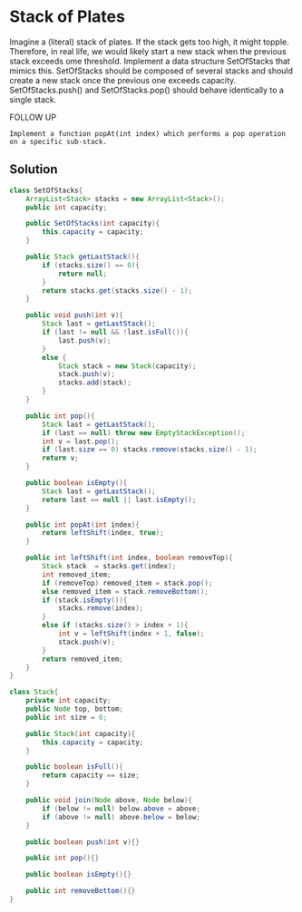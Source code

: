 # Stack of Plates

Imagine a (literal) stack of plates. If the stack gets too high, it might topple. Therefore, in real life, we would likely start a new stack when the previous stack exceeds ome threshold. Implement a data structure SetOfStacks that mimics this. SetOfStacks should be composed of several stacks and should create a new stack once the previous one exceeds capacity. SetOfStacks.push() and SetOfStacks.pop() should behave identically to a single stack.

FOLLOW UP

    Implement a function popAt(int index) which performs a pop operation on a specific sub-stack.
    
## Solution

```java
class SetOfStacks{
    ArrayList<Stack> stacks = new ArrayList<Stack>();
    public int capacity;

    public SetOfStacks(int capacity){
        this.capacity = capacity;
    }

    public Stack getLastStack(){
        if (stacks.size() == 0){
            return null;
        }
        return stacks.get(stacks.size() - 1);
    }

    public void push(int v){
        Stack last = getLastStack();
        if (last != null && !last.isFull()){
            last.push(v);
        }
        else {
            Stack stack = new Stack(capacity);
            stack.push(v);
            stacks.add(stack);
        }
    }

    public int pop(){
        Stack last = getLastStack();
        if (last == null) throw new EmptyStackException();
        int v = last.pop();
        if (last.size == 0) stacks.remove(stacks.size() - 1);
        return v;
    }

    public boolean isEmpty(){
        Stack last = getLastStack();
        return last == null || last.isEmpty();
    }

    public int popAt(int index){
        return leftShift(index, true);
    }

    public int leftShift(int index, boolean removeTop){
        Stack stack  = stacks.get(index);
        int removed_item;
        if (removeTop) removed_item = stack.pop();
        else removed_item = stack.removeBottom();
        if (stack.isEmpty()){
            stacks.remove(index);
        }
        else if (stacks.size() > index + 1){
            int v = leftShift(index + 1, false);
            stack.push(v);
        }
        return removed_item;
    }
}

class Stack{
    private int capacity;
    public Node top, bottom;
    public int size = 0;

    public Stack(int capacity){
        this.capacity = capacity;
    }

    public boolean isFull(){
        return capacity == size;
    }

    public void join(Node above, Node below){
        if (below != null) below.above = above;
        if (above != null) above.below = below;
    }

    public boolean push(int v){}

    public int pop(){}

    public boolean isEmpty(){}

    public int removeBottom(){}
}
```